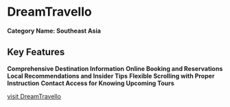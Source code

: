# DreamTravello

**Category Name: Southeast Asia**


## Key Features
**Comprehensive Destination Information**
**Online Booking and Reservations**
**Local Recommendations and Insider Tips**
**Flexible Scrolling with Proper Instruction**
**Contact Access for Knowing Upcoming Tours**

[visit DreamTravello](https://dream-travello-client.web.app/)
